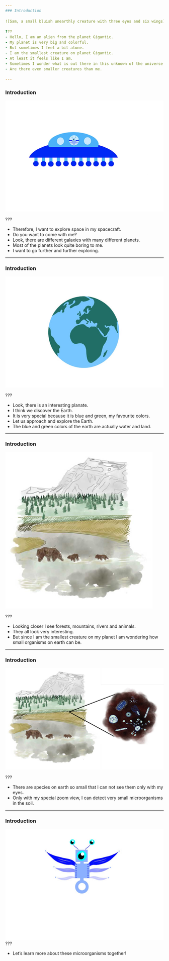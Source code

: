 ```yaml
---
### Introduction

![Sam, a small bluish unearthly creature with three eyes and six wings](images/sam.png)

???
- Hello, I am an alien from the planet Gigantic. 
- My planet is very big and colorful. 
- But sometimes I feel a bit alone. 
- I am the smallest creature on planet Gigantic.
- At least it feels like I am.
- Sometimes I wonder what is out there in this unknown of the universe.
- Are there even smaller creatures than me. 

---
```


### Introduction

![A flying saucer with three portholes. Sam looks out of one porthole](images/spacecraft.png)

???
- Therefore, I want to explore space in my spacecraft.
- Do you want to come with me? 
- Look, there are different galaxies with many different planets. 
- Most of the planets look quite boring to me. 
- I want to go further and further exploring. 
 

---

### Introduction
![Schematic representation of the globe in two colors - green and blue](images/earth.png)

???
- Look, there is an interesting planate.
- I think we discover the Earth. 
- It is very special because it is blue and green, my favourite colors. 
- Let us approach and explore the Earth. 
- The blue and green colors of the earth are actually water and land. 
 

---

### Introduction


![A landscape that depicts mountains, a forest, a frozen lake and a bear with two cubs walking across the lake](images/earth-environment.png)

???
- Looking closer I see forests, mountains, rivers and animals. 
- They all look very interesting. 
- But since I am the smallest creature on my planet I am wondering how small organisms on earth can be. 


---

### Introduction

![A landscape depicting mountains, a forest, a frozen lake and a bear walking across the lake with two cubs. There is a zoom from one point, which shows different microorganisms.](images/earth-environment-microbiome.png)

???
- There are species on earth so small that I can not see them only with my eyes. 
- Only with my special zoom view, I can detect very small microorganisms in the soil.


---

### Introduction

![Sam, a small bluish unearthly creature with three eyes and six wings](images/sam.png)
???
- Let’s learn more about these microorganisms together!